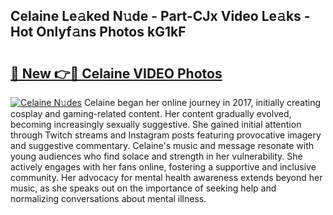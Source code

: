 ## Celaine Le𝚊ked N𝚞de - Part-CJx Video Le𝚊ks - Hot Onlyf𝚊ns Photos kG1kF

# <h2><a href="http://ac29246.deff.icu/?id=Celaine">🔗 New 👉🔴 Celaine VIDEO Photos</a></h2>

[![Celaine N𝚞des](https://i.imgur.com/rIISA9y.gif)](http://ac29246.deff.icu/?id=Celaine)
Celaine began her online journey in 2017, initially creating cosplay and gaming-related content. Her content gradually evolved, becoming increasingly sexually suggestive. She gained initial attention through Twitch streams and Instagram posts featuring provocative imagery and suggestive commentary. Celaine's music and message resonate with young audiences who find solace and strength in her vulnerability. She actively engages with her fans online, fostering a supportive and inclusive community. Her advocacy for mental health awareness extends beyond her music, as she speaks out on the importance of seeking help and normalizing conversations about mental illness.
